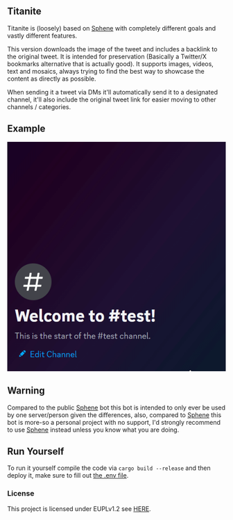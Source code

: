 ## Titanite

Titanite is (loosely) based on [Sphene](https://github.com/AnnsAnna/sphene) with completely different goals and vastly different features. 

This version downloads the image of the tweet and includes a backlink to the original tweet. It is intended for preservation (Basically a Twitter/X bookmarks alternative that is actually good). It supports images, videos, text and mosaics, always trying to find the best way to showcase the content as directly as possible.

When sending it a tweet via DMs it'll automatically send it to a designated channel, it'll also include the original tweet link for easier moving to other channels / categories.

## Example

![example](./.github/example.gif)

## Warning

Compared to the public [Sphene](https://github.com/AnnsAnna/sphene) bot this bot is intended to only ever be used by one server/person given the differences, also, compared to [Sphene](https://github.com/AnnsAnna/sphene) this bot is more-so a personal project with no support, I'd strongly recommend to use [Sphene](https://github.com/AnnsAnna/sphene) instead unless you know what you are doing.

## Run Yourself

To run it yourself compile the code via `cargo build --release` and then deploy it, make sure to fill out [the .env file](.env.TEMPLATE).

### License

This project is licensed under EUPLv1.2 see [HERE](./LICENSE).
